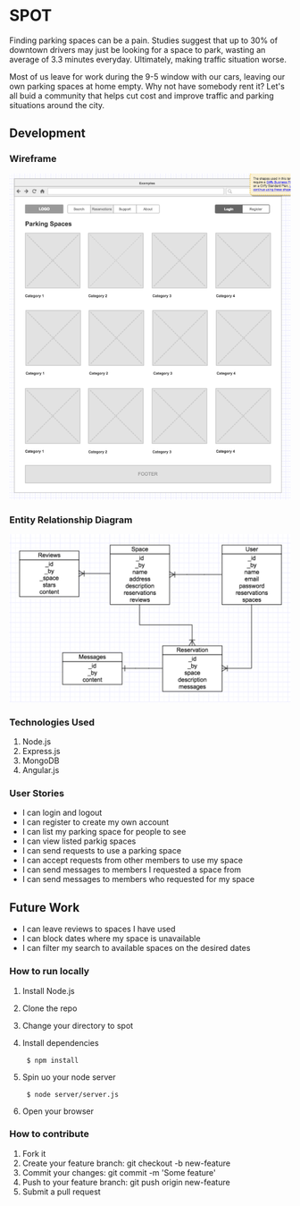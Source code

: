 # SPOT

Finding parking spaces can be a pain. Studies suggest that up to 30% of downtown drivers may just be looking for a space to park, wasting an average of 3.3 minutes everyday. Ultimately, making traffic situation worse.

Most of us leave for work during the 9-5 window with our cars, leaving our own parking spaces at home empty. Why not have somebody rent it? Let's all buid a community that helps cut cost and improve traffic and parking situations around the city.

## Development

### Wireframe

![](./spot-wf.png)

### Entity Relationship Diagram

![](./spot-erd.png)

### Technologies Used
1. Node.js
2. Express.js
3. MongoDB
4. Angular.js

### User Stories
* I can login and logout
* I can register to create my own account
* I can list my parking space for people to see
* I can view listed parkig spaces
* I can send requests to use a parking space
* I can accept requests from other members to use my space
* I can send messages to members I requested a space from
* I can send messages to members who requested for my space

## Future Work
* I can leave reviews to spaces I have used
* I can block dates where my space is unavailable
* I can filter my search to available spaces on the desired dates

### How to run locally
1. Install Node.js

2. Clone the repo

3. Change your directory to spot

4. Install dependencies

        $ npm install

5. Spin uo your node server

        $ node server/server.js

6. Open your browser

### How to contribute

1. Fork it
2. Create your feature branch: git checkout -b new-feature
3. Commit your changes: git commit -m 'Some feature'
4. Push to your feature branch: git push origin new-feature
5. Submit a pull request